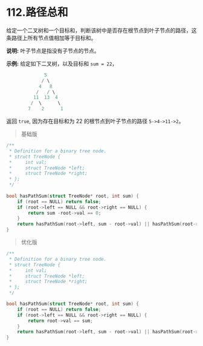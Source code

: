 # 112.路径总和

给定一个二叉树和一个目标和，判断该树中是否存在根节点到叶子节点的路径，这条路径上所有节点值相加等于目标和。

**说明:** 叶子节点是指没有子节点的节点。

**示例:** 
给定如下二叉树，以及目标和 `sum = 22`，

```c
              5
             / \
            4   8
           /   / \
          11  13  4
         /  \      \
        7    2      1
```

返回 `true`, 因为存在目标和为 22 的根节点到叶子节点的路径 `5->4->11->2`。

> 基础版

```c
/**
 * Definition for a binary tree node.
 * struct TreeNode {
 *     int val;
 *     struct TreeNode *left;
 *     struct TreeNode *right;
 * };
 */
 
bool hasPathSum(struct TreeNode* root, int sum) {
    if (root == NULL) return false;
    if (root->left == NULL && root->right == NULL) {
        return sum -root->val == 0;
    }
    return hasPathSum(root->left, sum - root->val) || hasPathSum(root->right, sum - root->val);
}
```

> 优化版

```c
/**
 * Definition for a binary tree node.
 * struct TreeNode {
 *     int val;
 *     struct TreeNode *left;
 *     struct TreeNode *right;
 * };
 */

bool hasPathSum(struct TreeNode* root, int sum) {
    if (root == NULL) return false;
    if (root->left == NULL && root->right == NULL) {
        return root->val == sum;
    }
    return hasPathSum(root->left, sum - root->val) || hasPathSum(root->right, sum - root->val);
}
```

